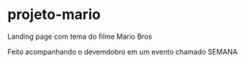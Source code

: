 # projeto-mario
Landing page com tema do filme Mario Bros

Feito acompanhando o devemdobro em um evento chamado SEMANA <DO ZERO AO PROGRAMADOR CONTRATADO>

